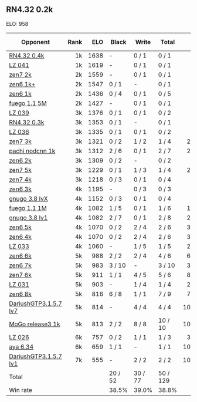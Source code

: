 ## RN4.32 0.2k ##

ELO: 958

Opponent | Rank | ELO | Black | Write | Total | Win rate
---------|-----:|----:|-------|-------|-------|-------:
[RN4.32 0.4k](RN4.32%200.4k.md) | 1k | 1638 | - | 0 / 1 | 0 / 1 | 0.0%
[LZ 041](LZ%20041.md) | 1k | 1619 | - | 0 / 1 | 0 / 1 | 0.0%
[zen7 2k](zen7%202k.md) | 2k | 1559 | - | 0 / 1 | 0 / 1 | 0.0%
[zen6 1k+](zen6%201k+.md) | 2k | 1547 | 0 / 1 | - | 0 / 1 | 0.0%
[zen6 1k](zen6%201k.md) | 2k | 1436 | 0 / 4 | 0 / 1 | 0 / 5 | 0.0%
[fuego 1.1 5M](fuego%201.1%205M.md) | 2k | 1427 | - | 0 / 1 | 0 / 1 | 0.0%
[LZ 039](LZ%20039.md) | 3k | 1376 | 0 / 1 | 0 / 1 | 0 / 2 | 0.0%
[RN4.32 0.3k](RN4.32%200.3k.md) | 3k | 1353 | 0 / 1 | - | 0 / 1 | 0.0%
[LZ 036](LZ%20036.md) | 3k | 1335 | 0 / 1 | 0 / 1 | 0 / 2 | 0.0%
[zen7 3k](zen7%203k.md) | 3k | 1321 | 0 / 2 | 1 / 2 | 1 / 4 | 25.0%
[pachi nodcnn 1k](pachi%20nodcnn%201k.md) | 3k | 1312 | 2 / 6 | 0 / 1 | 2 / 7 | 28.6%
[zen6 2k](zen6%202k.md) | 3k | 1309 | 0 / 2 | - | 0 / 2 | 0.0%
[zen7 5k](zen7%205k.md) | 3k | 1229 | 0 / 1 | 1 / 3 | 1 / 4 | 25.0%
[zen7 4k](zen7%204k.md) | 3k | 1218 | 0 / 3 | 0 / 1 | 0 / 4 | 0.0%
[zen6 3k](zen6%203k.md) | 4k | 1195 | - | 0 / 3 | 0 / 3 | 0.0%
[gnugo 3.8 lvX](gnugo%203.8%20lvX.md) | 4k | 1152 | 0 / 3 | 0 / 1 | 0 / 4 | 0.0%
[fuego 1.1 1M](fuego%201.1%201M.md) | 4k | 1082 | 1 / 5 | 0 / 1 | 1 / 6 | 16.7%
[gnugo 3.8 lv1](gnugo%203.8%20lv1.md) | 4k | 1082 | 2 / 7 | 0 / 1 | 2 / 8 | 25.0%
[zen6 5k](zen6%205k.md) | 4k | 1070 | 0 / 2 | 2 / 4 | 2 / 6 | 33.3%
[zen6 4k](zen6%204k.md) | 4k | 1070 | 0 / 2 | 2 / 4 | 2 / 6 | 33.3%
[LZ 033](LZ%20033.md) | 4k | 1060 | - | 1 / 5 | 1 / 5 | 20.0%
[zen6 6k](zen6%206k.md) | 5k | 988 | 2 / 2 | 2 / 4 | 4 / 6 | 66.7%
[zen6 7k](zen6%207k.md) | 5k | 983 | 3 / 10 | - | 3 / 10 | 30.0%
[zen7 6k](zen7%206k.md) | 5k | 911 | 1 / 1 | 4 / 5 | 5 / 6 | 83.3%
[LZ 031](LZ%20031.md) | 5k | 903 | - | 1 / 4 | 1 / 4 | 25.0%
[zen6 8k](zen6%208k.md) | 5k | 816 | 6 / 8 | 1 / 1 | 7 / 9 | 77.8%
[DariushGTP3.1.5.7 lv7](DariushGTP3.1.5.7%20lv7.md) | 5k | 814 | - | 4 / 4 | 4 / 4 | 100.0%
[MoGo release3 1k](MoGo%20release3%201k.md) | 5k | 813 | 2 / 2 | 8 / 8 | 10 / 10 | 100.0%
[LZ 026](LZ%20026.md) | 6k | 757 | 0 / 2 | 1 / 1 | 1 / 3 | 33.3%
[aya 6.34](aya%206.34.md) | 6k | 659 | 1 / 1 | - | 1 / 1 | 100.0%
[DariushGTP3.1.5.7 lv1](DariushGTP3.1.5.7%20lv1.md) | 7k | 555 | - | 2 / 2 | 2 / 2 | 100.0%
Total | | | 20 / 52 | 30 / 77 | 50 / 129 | 
Win rate| | | 38.5% | 39.0% | 38.8% | 
